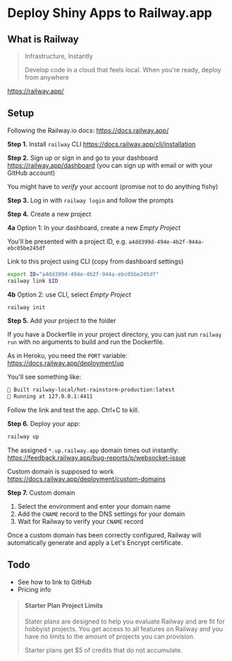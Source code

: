 # Deploy Shiny Apps to Railway.app

## What is Railway

> Infrastructure, Instantly
>
> Develop code in a cloud that feels local. When you're ready, deploy from anywhere

<https://railway.app/>

## Setup

Following the Railway.io docs: <https://docs.railway.app/>

**Step 1.** Install `railway` CLI <https://docs.railway.app/cli/installation>

**Step 2.** Sign up or sign in and go to your dashboard <https://railway.app/dashboard> (you can sign up with email or with your GitHub account)

You might have to _verify_ your account (promise not to do anything fishy)

**Step 3.** Log in with `railway login` and follow the prompts

**Step 4.** Create a new project

**4a** Option 1: In your dashboard, create a new _Empty Project_

You'll be presented with a project ID, e.g. `a4dd399d-494e-4b2f-944a-ebc05be245df`

Link to this project using CLI (copy from dashboard settings)

```bash
export ID="a4dd399d-494e-4b2f-944a-ebc05be245df"
railway link $ID
```

**4b** Option 2: use CLI, select _Empty Project_

```bash
railway init
```

**Step 5.** Add your project to the folder

If you have a Dockerfile in your project directory, you can just run `railway run` with no arguments to build and run the Dockerfile.

As in Heroku, you need the `PORT` variable: <https://docs.railway.app/deployment/up>

You'll see something like:

```bash
🎉 Built railway-local/hot-rainstorm-production:latest
🚂 Running at 127.0.0.1:4411
```

Follow the link and test the app. Ctrl+C to kill.

**Step 6.** Deploy your app:

```bash
railway up
```

The assigned `*.up.railway.app` domain times out instantly: <https://feedback.railway.app/bug-reports/p/websocket-issue>

Custom domain is supposed to work <https://docs.railway.app/deployment/custom-domains>

**Step 7.** Custom domain

1. Select the environment and enter your domain name
2. Add the `CNAME` record to the DNS settings for your domain
3. Wait for Railway to verify your `CNAME` record

Once a custom domain has been correctly configured, Railway will automatically generate and apply a Let's Encrypt certificate.

## Todo

- See how to link to GitHub
- Pricing info

> #### Starter Plan Project Limits
>
> Stater plans are designed to help you evaluate Railway and are fit for hobbyist projects. You get access to all features on Railway and you have no limits to the amount of projects you can provision.
>
> Starter plans get $5 of credits that do not accumulate.
